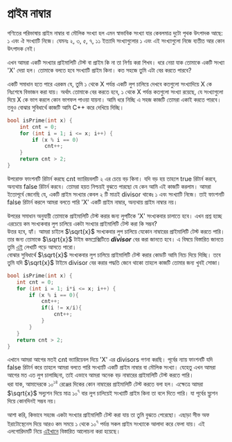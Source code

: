 # প্রাইম নাম্বার<br>

<p>গণিতের পরিভাষায় প্রাইম নাম্বার বা মৌলিক সংখ্যা হল এমন স্বাভাবিক সংখ্যা যার কেবলমাত্র দুটো পৃথক উৎপাদক আছে: ১ এবং ঐ সংখ্যাটি নিজে। যেমনঃ ২, ৩, ৫, ৭, ১১ ইত্যাদি সংখ্যাগুলোর ১ এবং এই সংখ্যাগুলো নিজে ব্যতীত আর কোন উৎপাদক নেই।<br>

এখন আমরা একটি সংখ্যার প্রাইমালিটি টেস্ট বা প্রাইম কি না তা নির্ণয় করা শিখব।
ধরে নেয়া যাক তোমাকে একটি সংখ্যা 'X' দেয়া হল। তোমাকে বলতে হবে সংখ্যাটি প্রাইম কিনা। কত সহজে তুমি এটা বের করতে পারবে? <br>

একটি সমাধান হতে পারে এরকম যে, তুমি ১ থেকে X পর্যন্ত একটি লুপ চালিয়ে দেখবে কতগুলো সংখ্যাদিয়ে X কে নিঃশেষে বিভাজন করা যায়। অর্থাৎ তোমাকে বের করতে হবে, ১ থেকে X পর্যন্ত কতগুলো সংখ্যা রয়েছে, যে সংখ্যাগুলো দিয়ে X কে ভাগ করলে কোন ভাগফল পাওয়া যায়না। আমি ধরে নিচ্ছি এ সহজ কাজটি তোমরা একাই করতে পারবে। তবুও বোঝার সুবিধার্থে কাজটি আমি C++ করে দেখিয়ে দিচ্ছি।</p>

```C++
bool isPrime(int x) {
    int cnt = 0;
    for (int i = 1; i <= x; i++) {
        if (x % i == 0)
            cnt++;
    }
    return cnt > 2;
}
```
<p>উপরোক্ত ফাংশনটি রিটার্ন করছে cnt ভ্যারিয়বলটি ২ এর চেয়ে বড় কিনা। যদি বড় হয় তাহলে true রিটার্ন করবে, অন্যথায় false  রিটার্ন করবে। তোমরা হয়ত নিশ্চয়ই বুঝতে পারছো যে কেন আমি এই কাজটি করলাম। আমরা ইতোপূর্বে জেনেছি যে, একটি প্রাইম সংখ্যার কেবল ২ টি মাত্রই divisor থাকেঃ ১ এবং সংখ্যাটি নিজে। তাই ফাংশনটি false রিটার্ন করলে আমরা বলতে পারি 'X' একটি প্রাইম নাম্বার, অন্যথায় প্রাইম নাম্বার নয়।<br>

উপরের সমাধান অনুযায়ী তোমাকে প্রাইমালিটি টেস্ট করার জন্য লুপটিকে 'X' সংখ্যকবার চালাতে হবে। এখন প্রশ্ন হচ্ছে এরচেয়ে কম সংখ্যকবার লুপ চালিয়ে একটা সংখ্যার প্রাইমালিটি টেস্ট করা কি সম্ভব?<br> উত্তর হবে, হ্যাঁ। আমরা চাইলে $\sqrt{x}$ সংখ্যকবার লুপ চালিয়ে যেকোন নাম্বারের প্রাইমালিটি টেস্ট করতে পারি। তার জন্য তোমাকে $\sqrt{x}$ টাইম কমপ্লেক্সিটিতে <i><b>divisor</b></i> বের করা জানতে হবে। এ বিষয়ে বিস্তারিত জানতে তুমি <a href="#">এই</a> লেখাটি পড়ে আসতে পারো।<br>
 বোঝার সুবিধার্থে $\sqrt{x}$ সংখ্যকবার লুপ চালিয়ে প্রাইমালিটি টেস্ট করার কোডটি আমি নিচে দিয়ে দিচ্ছি। তবে তুমি যদি $\sqrt{x}$ টাইমে divisor বের করার পদ্ধতি জেনে থাকো তাহলে কাজটি তোমার জন্য খুবই সোজা।</p>

 ```C++
bool isPrime(int x) {
    int cnt = 0;
    for (int i = 1; i*i <= x; i++) {
        if (x % i == 0){
            cnt++;
            if(i != x/i){
                cnt++;
            }
        }       
    }
    return cnt > 2;
}
```
এখানে আমরা আগের মতই cnt ভ্যারিয়েবল দিয়ে 'X' এর divisors গণনা করছি। পূর্বের ন্যায় ফাংশনটি যদি false রিটার্ন করে তাহলে আমরা বলতে পারি সংখ্যাটি একটি প্রাইম নাম্বার বা মৌলিক সংখ্যা। যেহেতু এখন আমরা আগের মত এত লুপ চালাচ্ছিনা, তাই এভাবে আমরা অনেক বড় নাম্বারের প্রাইমালিটি টেস্ট করতে পারি। <br>
ধরা যাক, আমাদেরকে ১০<sup>১৪</sup> রেঞ্জের দিকের কোন নাম্বারের প্রাইমালিটি টেস্ট করতে বলা হল। এক্ষেত্রে আমরা $\sqrt{x}$ সল্যুশন দিয়ে মাত্র ১০<sup>৭</sup> বার লুপ চালিয়েই সংখ্যাটি প্রাইম কিনা তা বলে দিতে পারি। যা পূর্বের স্ল্যুশন দিয়ে কোনদিনই সম্ভব নয়।<br>

আশা করি, কিভাবে সহজে একটা সংখ্যার প্রাইমালিটি টেস্ট করা যায় তা তুমি বুঝতে পেরেছো। এছাড়া সীভ অফ ইরাটোস্থেনেস দিয়ে আরও কম সময়ে ১ থেকে ১০<sup>৭</sup> পর্যন্ত সকল প্রাইম সংখ্যাকে আলাদা করে ফেলা যায়। এই এলগোরিদমটি নিয়ে <a href="#">এইখানে</a> বিস্তারিত আলোচনা করা হয়েছে। 